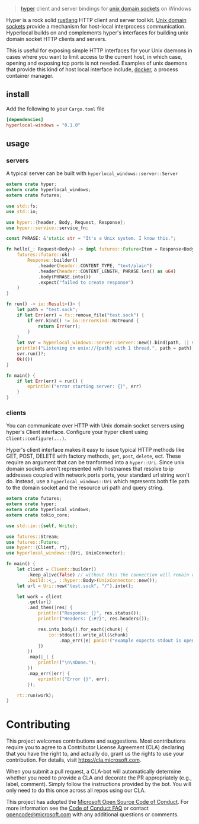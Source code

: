 > [hyper](https://github.com/hyperium/hyper) client and server bindings for [unix domain sockets](https://github.com/Azure/tokio-uds-windows) on Windows

Hyper is a rock solid [rustlang](https://www.rust-lang.org/) HTTP client and server tool kit. [Unix domain sockets](https://en.wikipedia.org/wiki/Unix_domain_socket) provide
a mechanism for host-local interprocess communication. Hyperlocal builds on and complements hyper's interfaces for building unix domain socket HTTP clients and servers.

This is useful for exposing simple HTTP interfaces for your Unix daemons in cases where you want to limit access to the current host, in which case, opening and exposing tcp ports is not needed. Examples of unix daemons that provide this kind of host local interface include, [docker](https://docs.docker.com/engine/misc/), a process container manager.


## install

Add the following to your `Cargo.toml` file

```toml
[dependencies]
hyperlocal-windows = "0.1.0"
```

## usage

### servers

A typical server can be built with `hyperlocal_windows::server::Server`

```rust
extern crate hyper;
extern crate hyperlocal_windows;
extern crate futures;

use std::fs;
use std::io;

use hyper::{header, Body, Request, Response};
use hyper::service::service_fn;

const PHRASE: &'static str = "It's a Unix system. I know this.";

fn hello(_: Request<Body>) -> impl futures::Future<Item = Response<Body>, Error = io::Error> + Send {
    futures::future::ok(
        Response::builder()
            .header(header::CONTENT_TYPE, "text/plain")
            .header(header::CONTENT_LENGTH, PHRASE.len() as u64)
            .body(PHRASE.into())
            .expect("failed to create response")
    )
}

fn run() -> io::Result<()> {
    let path = "test.sock";
    if let Err(err) = fs::remove_file("test.sock") {
        if err.kind() != io::ErrorKind::NotFound {
            return Err(err);
        }
    }
    let svr = hyperlocal_windows::server::Server::new().bind(path, || service_fn(hello))?;
    println!("Listening on unix://{path} with 1 thread.", path = path);
    svr.run()?;
    Ok(())
}

fn main() {
    if let Err(err) = run() {
        eprintln!("error starting server: {}", err)
    }
}
```

### clients

You can communicate over HTTP with Unix domain socket servers using hyper's Client interface.
Configure your hyper client using `Client::configure(...)`.

Hyper's client
interface makes it easy to issue typical HTTP methods like GET, POST, DELETE with factory methods,
`get`, `post`, `delete`, ect. These require an argument that can be tranformed into a `hyper::Uri`.
Since unix domain sockets aren't represented with hostnames that resolve to ip addresses coupled with network ports ports,
your standard url string won't do. Instead, use a `hyperlocal_windows::Uri`
which represents both file path to the domain socket and the resource uri path and query string.

```rust
extern crate futures;
extern crate hyper;
extern crate hyperlocal_windows;
extern crate tokio_core;

use std::io::{self, Write};

use futures::Stream;
use futures::Future;
use hyper::{Client, rt};
use hyperlocal_windows::{Uri, UnixConnector};

fn main() {
    let client = Client::builder()
        .keep_alive(false) // without this the connection will remain open
        .build::<_, ::hyper::Body>(UnixConnector::new());
    let url = Uri::new("test.sock", "/").into();

    let work = client
        .get(url)
        .and_then(|res| {
            println!("Response: {}", res.status());
            println!("Headers: {:#?}", res.headers());

            res.into_body().for_each(|chunk| {
                io::stdout().write_all(&chunk)
                    .map_err(|e| panic!("example expects stdout is open, error={}", e))
            })
        })
        .map(|_| {
            println!("\n\nDone.");
        })
        .map_err(|err| {
            eprintln!("Error {}", err);
        });

    rt::run(work);
}
```

# Contributing

This project welcomes contributions and suggestions.  Most contributions require you to agree to a
Contributor License Agreement (CLA) declaring that you have the right to, and actually do, grant us
the rights to use your contribution. For details, visit https://cla.microsoft.com.

When you submit a pull request, a CLA-bot will automatically determine whether you need to provide
a CLA and decorate the PR appropriately (e.g., label, comment). Simply follow the instructions
provided by the bot. You will only need to do this once across all repos using our CLA.

This project has adopted the [Microsoft Open Source Code of Conduct](https://opensource.microsoft.com/codeofconduct/).
For more information see the [Code of Conduct FAQ](https://opensource.microsoft.com/codeofconduct/faq/) or
contact [opencode@microsoft.com](mailto:opencode@microsoft.com) with any additional questions or comments.
